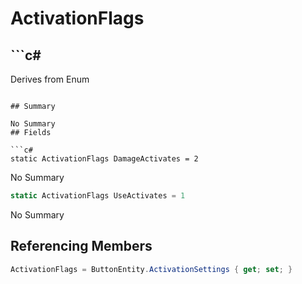 # ActivationFlags

## ```c#
Derives from Enum
```

## Summary

No Summary
## Fields

```c#
static ActivationFlags DamageActivates = 2
```
No Summary
```c#
static ActivationFlags UseActivates = 1
```
No Summary
## Referencing Members

```c#
ActivationFlags = ButtonEntity.ActivationSettings { get; set; } 
```
